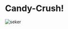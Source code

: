 # Candy-Crush!


![seker](https://github.com/user-attachments/assets/b57a65a4-ad59-4eee-81d0-1c5995db13d9)
